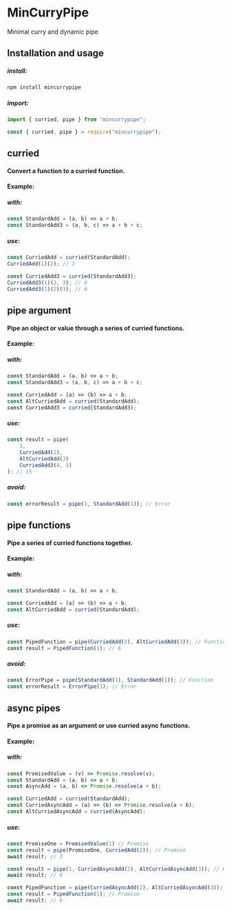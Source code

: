 # MinCurryPipe

Minimal curry and dynamic pipe

## Installation and usage

##### install:

```bash
npm install mincurrypipe
```

##### import:

```js
import { curried, pipe } from "mincurrypipe";
```

```js
const { curried, pipe } = require("mincurrypipe");
```

## curried

#### Convert a function to a curried function.

#### Example:

##### with:

```js
const StandardAdd = (a, b) => a + b;
const StandardAdd3 = (a, b, c) => a + b + c;
```

##### use:

```js
const CurriedAdd = curried(StandardAdd);
CurriedAdd(1)(2); // 3
```

```js
const CurriedAdd3 = curried(StandardAdd3);
CurriedAdd3(1)(2, 3); // 6
CurriedAdd3(1)(2)(3); // 6
```

## pipe argument

#### Pipe an object or value through a series of curried functions.

#### Example:

##### with:

```js
const StandardAdd = (a, b) => a + b;
const StandardAdd3 = (a, b, c) => a + b + c;

const CurriedAdd = (a) => (b) => a + b;
const AltCurriedAdd = curried(StandardAdd);
const CurriedAdd3 = curried(StandardAdd3);
```

##### use:

```js
const result = pipe(
    1,
    CurriedAdd(2),
    AltCurriedAdd(3)
    CurriedAdd3(4, 5)
); // 15
```

##### avoid:

```js
const errorResult = pipe(1, StandardAdd(1)); // Error
```

## pipe functions

#### Pipe a series of curried functions together.

#### Example:

##### with:

```js
const StandardAdd = (a, b) => a + b;

const CurriedAdd = (a) => (b) => a + b;
const AltCurriedAdd = curried(StandardAdd);
```

##### use:

```js
const PipedFunction = pipe(CurriedAdd(2), AltCurriedAdd(3)); // Function
const result = PipedFunction(1); // 6
```

##### avoid:

```js
const ErrorPipe = pipe(StandardAdd(1), StandardAdd(1)); // Function
const errorResult = ErrorPipe(1); // Error
```

## async pipes

#### Pipe a promise as an argument or use curried async functions.

#### Example:

##### with:

```js
const PromisedValue = (v) => Promise.resolve(v);
const StandardAdd = (a, b) => a + b;
const AsyncAdd = (a, b) => Promise.resolve(a + b);

const CurriedAdd = curried(StandardAdd);
const CurriedAsyncAdd = (a) => (b) => Promise.resolve(a + b);
const AltCurriedAsyncAdd = curried(AsyncAdd);
```

##### use:

```js
const PromiseOne = PromisedValue(1) // Promise
const result = pipe(PromiseOne, CurriedAdd(2)); // Promise
await result; // 3
```

```js
const result = pipe(1, CurriedAsyncAdd(2), AltCurriedAsyncAdd(3)); // Promise
await result; // 6
```

```js
const PipedFunction = pipe(CurriedAsyncAdd(2), AltCurriedAsyncAdd(3)); // Function
const result = PipedFunction(1); // Promise
await result; // 6
```

